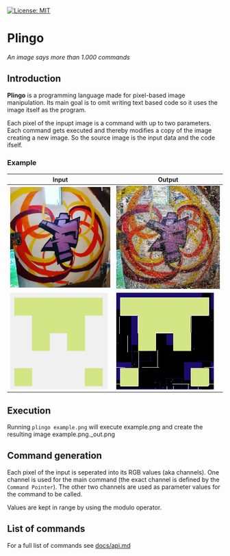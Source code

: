 [![License: MIT](https://img.shields.io/badge/License-MIT-yellow.svg)](https://opensource.org/licenses/MIT)

# Plingo

_An image says more than 1.000 commands_

## Introduction

**Plingo** is a programming language made for pixel-based image manipulation. Its main goal is to omit writing text based code so it uses the image itself as the program.

Each pixel of the inpupt image is a command with up to two parameters. Each command gets executed and thereby modifies a copy of the image creating a new image. So the source image is the input data and the code ifself.

### Example
| Input                                       | Output                                                     |
|---------------------------------------------|------------------------------------------------------------|
| ![Example Photo](docs/example_graffiti.jpg) | ![Example Photo Output](docs/example_graffiti.jpg_out.png) |
| ![Github Avatar](docs/example_ghavatar.png) | ![Github Avatar Output](docs/example_ghavatar.png_out.png) |

## Execution

Running `plingo example.png` will execute example.png and create the resulting image example.png._out.png

## Command generation

Each pixel of the input is seperated into its RGB values (aka channels). One channel is used for the main command (the exact channel is defined by the `Command Pointer`).
The other two channels are used as parameter values for the command to be called.

Values are kept in range by using the modulo operator.

## List of commands

For a full list of commands see [docs/api.md](docs/api.md)
